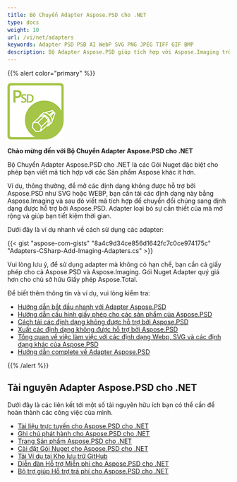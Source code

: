 ```yaml
---
title: Bộ Chuyển Adapter Aspose.PSD cho .NET
type: docs
weight: 10
url: /vi/net/adapters
keywords: Adapter PSD PSB AI WebP SVG PNG JPEG TIFF GIF BMP
description: Bộ Adapter Aspose.PSD giúp tích hợp với Aspose.Imaging trở nên dễ dàng và nhanh chóng hơn. Mở các định dạng bổ sung như PSD PSB AI WebP SVG PNG JPEG TIFF GIF BMP theo kiểu tương tự Photoshop thông qua C#. Không cần cài đặt Adobe Photoshop hoặc Illustrator. Chỉ cần thêm Gói Nuget làm Tham chiếu. Tích hợp mượt mà với Thư viện Imaging.
---
```


{{% alert color="primary" %}} 

**![Logo Sản phẩm Aspose.PSD cho .NET](aspose_psd-for-net-adapter.png)**

**Chào mừng đến với Bộ Chuyển Adapter Aspose.PSD cho .NET**

Bộ Chuyển Adapter Aspose.PSD cho .NET là các Gói Nuget đặc biệt cho phép bạn viết mã tích hợp với các Sản phẩm Aspose khác ít hơn.

Ví dụ, thông thường, để mở các định dạng không được hỗ trợ bởi Aspose.PSD như SVG hoặc WEBP, bạn cần tải các định dạng này bằng Aspose.Imaging và sau đó viết mã tích hợp để chuyển đổi chúng sang định dạng được hỗ trợ bởi Aspose.PSD. Adapter loại bỏ sự cần thiết của mã mở rộng và giúp bạn tiết kiệm thời gian.

Dưới đây là ví dụ nhanh về cách sử dụng các adapter:

{{< gist "aspose-com-gists" "8a4c9d34ce856d1642fc7c0ce974175c" "Adapters-CSharp-Add-Imaging-Adapters.cs" >}}

Vui lòng lưu ý, để sử dụng adapter mà không có hạn chế, bạn cần cả giấy phép cho cả Aspose.PSD và Aspose.Imaging. Gói Nuget Adapter quý giá hơn cho chủ sở hữu Giấy phép Aspose.Total.

Để biết thêm thông tin và ví dụ, vui lòng kiểm tra:
- [Hướng dẫn bắt đầu nhanh với Adapter Aspose.PSD](/vi/psd/net/adapters/quick-start)
- [Hướng dẫn cấu hình giấy phép cho các sản phẩm của Aspose.PSD](/vi/psd/net/adapters/license)
- [Cách tải các định dạng không được hỗ trợ bởi Aspose.PSD](/vi/psd/net/adapters/load-unsupported-formats)
- [Xuất các định dạng không được hỗ trợ bởi Aspose.PSD](/vi/psd/net/adapters/export-to-unsupported-formats)
- [Tổng quan về việc làm việc với các định dạng Webp, SVG và các định dạng khác của Aspose.PSD](/vi/psd/net/adapters/working-with-webp-svg-formats-overview)
- [Hướng dẫn complete về Adapter Aspose.PSD](/vi/psd/net/adapters/full-manual)

{{% /alert %}} 

## **Tài nguyên Adapter Aspose.PSD cho .NET**

Dưới đây là các liên kết tới một số tài nguyên hữu ích bạn có thể cần để hoàn thành các công việc của mình.

- [Tài liệu trực tuyến cho Aspose.PSD cho .NET](/vi/psd/net/adapters)
- [Ghi chú phát hành cho Aspose.PSD cho .NET](/vi/psd/net/adapters/release-notes/)
- [Trang Sản phẩm Aspose.PSD cho .NET](https://products.aspose.com/psd/net)
- [Cài đặt Gói Nuget cho Aspose.PSD cho .NET](https://www.nuget.org/packages/Aspose.PSD.Adapters.Imaging/)
- [Tải Ví dụ tại Kho lưu trữ GitHub](https://github.com/aspose-psd/Aspose.PSD-for-.NET)
- [Diễn đàn Hỗ trợ Miễn phí cho Aspose.PSD cho .NET](https://forum.aspose.com/c/psd)
- [Bộ trợ giúp Hỗ trợ trả phí cho Aspose.PSD cho .NET](https://helpdesk.aspose.com/)

